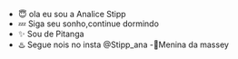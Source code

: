 - :innocent: ola eu sou a Analice Stipp
- :zzz: Siga seu sonho,continue dormindo
- :sparkles: Sou de Pitanga 
- ♨️ Segue nois no insta @Stipp_ana
-:tractor:Menina da  massey
